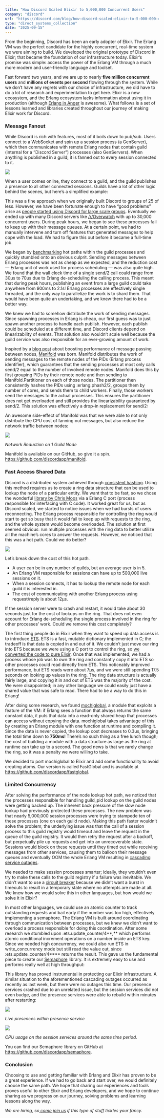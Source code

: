 ```yaml
---
title: "How Discord Scaled Elixir to 5,000,000 Concurrent Users"
company: "discord"
url: "https://discord.com/blog/how-discord-scaled-elixir-to-5-000-000-concurrent-users"
type: "direct_systems_collection"
date: "2025-09-15"
---
```


From the beginning, Discord has been an early adopter of Elixir. The Erlang VM was the perfect candidate for the highly concurrent, real-time system we were aiming to build. We developed the original prototype of Discord in Elixir; that became the foundation of our infrastructure today. Elixir’s promise was simple: access the power of the Erlang VM through a much more modern and user-friendly language and toolset.

Fast forward two years, and we are up to nearly **five million concurrent users** and **millions of events per second** flowing through the system. While we don’t have any regrets with our choice of infrastructure, we did have to do a lot of research and experimentation to get here. Elixir is a new ecosystem, and the Erlang ecosystem lacks information about using it in production (although [Erlang in Anger](https://www.erlang-in-anger.com/) is awesome). What follows is a set of lessons learned and libraries created throughout our journey of making Elixir work for Discord.

### Message Fanout

While Discord is rich with features, most of it boils down to pub/sub. Users connect to a WebSocket and spin up a session process (a GenServer), which then communicates with remote Erlang nodes that contain guild (internal for a “Discord Server”) processes (also GenServers). When anything is published in a guild, it is fanned out to every session connected to it.

![](https://cdn.prod.website-files.com/5f9072399b2640f14d6a2bf4/612402838c03b687ecc16d55_1*R4RGQCxpeFo2gZB41Zbu9w.gif)

When a user comes online, they connect to a guild, and the guild publishes a presence to all other connected sessions. Guilds have a lot of other logic behind the scenes, but here’s a simplified example:

This was a fine approach when we originally built Discord to groups of 25 of less. However, we have been fortunate enough to have “good problems” arise as [people started using Discord for large scale groups](https://facebook.github.io/react/blog/2015/10/19/reactiflux-is-moving-to-discord.html). Eventually we ended up with many Discord servers like [/r/Overwatch](https://www.reddit.com/r/Overwatch/) with up to 30,000 concurrent users. During peak hours, we began to see these processes fail to keep up with their message queues. At a certain point, we had to manually intervene and turn off features that generated messages to help cope with the load. We had to figure this out before it became a full-time job.

We began by [benchmarking](https://github.com/alco/benchfella) hot paths within the guild processes and quickly stumbled onto an obvious culprit. Sending messages between Erlang processes was not as cheap as we expected, and the reduction cost — Erlang unit of work used for process scheduling — was also quite high. We found that the wall clock time of a single send/2 call could range from 30μs to 70us due to Erlang de-scheduling the calling process. This meant that during peak hours, publishing an event from a large guild could take anywhere from 900ms to 2.1s! Erlang processes are effectively single threaded, and the only way to parallelize the work is to shard them. That would have been quite an undertaking, and we knew there had to be a better way.

We knew we had to somehow distribute the work of sending messages. Since spawning processes in Erlang is cheap, our first guess was to just spawn another process to handle each publish. However, each publish could be scheduled at a different time, and Discord clients depend on linearizability of events. That solution also wouldn’t scale well because the guild service was also responsible for an ever-growing amount of work.

Inspired by a [blog post](http://www.ostinelli.net/boost-message-passing-between-erlang-nodes/) about boosting performance of message passing between nodes, [Manifold](https://github.com/hammerandchisel/manifold) was born. Manifold distributes the work of sending messages to the remote nodes of the PIDs (Erlang process identifier), which guarantees that the sending processes at most only calls send/2 equal to the number of involved remote nodes. Manifold does this by first grouping PIDs by their remote node and then sending to Manifold.Partitioner on each of those nodes. The partitioner then consistently hashes the PIDs using :erlang.phash2/2, groups them by number of cores, and sends them to child workers. Finally, those workers send the messages to the actual processes. This ensures the partitioner does not get overloaded and still provides the linearizability guaranteed by send/2. This solution was effectively a drop-in replacement for send/2:

An awesome side-effect of Manifold was that we were able to not only distribute the CPU cost of fanning out messages, but also reduce the network traffic between nodes:

![](https://cdn.prod.website-files.com/5f9072399b2640f14d6a2bf4/61240284f45c7e110039b18b_0*tDxgj1LH9PE-BZsz.png)

_Network Reduction on 1 Guild Node_

Manifold is available on our GitHub, so give it a spin. <https://github.com/discordapp/manifold>.

### Fast Access Shared Data

Discord is a distributed system achieved through [consistent hashing](https://en.wikipedia.org/wiki/Consistent_hashing). Using this method requires us to create a ring data structure that can be used to lookup the node of a particular entity. We want that to be fast, so we chose the wonderful [library by Chris Moos](https://github.com/chrismoos/hash-ring) via a Erlang C port (process responsible for interfacing with C code). It worked great for us, but as Discord scaled, we started to notice issues when we had bursts of users reconnecting. The Erlang process responsible for controlling the ring would start to get so busy that it would fail to keep up with requests to the ring, and the whole system would become overloaded. The solution at first seemed obvious: run multiple processes with the ring data to better utilize all the machine’s cores to answer the requests. However, we noticed that this was a hot path. Could we do better?

![](https://cdn.prod.website-files.com/5f9072399b2640f14d6a2bf4/6124028442d2a3304ba031b2_1*UcM21Vu8CeoYLKuYIn-d5A.gif)

Let’s break down the cost of this hot path.

  * A user can be in any number of guilds, but an average user is in 5.
  * An Erlang VM responsible for sessions can have up to 500,000 live sessions on it.
  * When a session connects, it has to lookup the remote node for each guild it is interested in.
  * The cost of communicating with another Erlang process using request/reply is about 12μs.



If the session server were to crash and restart, it would take about 30 seconds just for the cost of lookups on the ring. That does not even account for Erlang de-scheduling the single process involved in the ring for other processes’ work. Could we remove this cost completely?

The first thing people do in Elixir when they want to speed up data access is to introduce [ETS](http://erlang.org/doc/man/ets.html). ETS is a fast, mutable dictionary implemented in C; the tradeoff is that data is copied in and out of it. We couldn’t just move our ring into ETS because we were using a C port to control the ring, so [we converted the code to pure Elixir](https://github.com/hammerandchisel/ex_hash_ring). Once that was implemented, we had a process whose job was to own the ring and constantly copy it into ETS so other processes could read directly from ETS. This noticeably improved performance, but ETS reads were about 7μs, and we were still spending 17.5 seconds on looking up values in the ring. The ring data structure is actually fairly large, and copying it in and out of ETS was the majority of the cost. We were disappointed; in any other language we could easily just have a shared value that was safe to read. There had to be a way to do this in Erlang!

After doing some research, we found [mochiglobal](https://github.com/mochi/mochiweb/blob/master/src/mochiglobal.erl), a module that exploits a feature of the VM: if Erlang sees a function that always returns the same constant data, it puts that data into a read-only shared heap that processes can access without copying the data. mochiglobal takes advantage of this by creating an Erlang module with one function at runtime and compiling it. Since the data is never copied, the lookup cost decreases to 0.3us, bringing the total time down to **750ms**! There’s no such thing as a free lunch though; the cost of building a module with a data structure as large as the ring at runtime can take up to a second. The good news is that we rarely change the ring, so it was a penalty we were willing to take.

We decided to port mochiglobal to Elixir and add some functionality to avoid creating atoms. Our version is called FastGlobal and is available at <https://github.com/discordapp/fastglobal>.

### Limited Concurrency

After solving the performance of the node lookup hot path, we noticed that the processes responsible for handling guild_pid lookup on the guild nodes were getting backed up. The inherent back pressure of the slow node lookup had previously protected these processes. The new problem was that nearly 5,000,000 session processes were trying to stampede ten of these processes (one on each guild node). Making this path faster wouldn’t solve the problem; the underlying issue was that the call of a session process to this guild registry would timeout and leave the request in the queue of the guild registry. It would then retry the request after a backoff, but perpetually pile up requests and get into an unrecoverable state. Sessions would block on these requests until they timed out while receiving messages from other services, causing them to balloon their message queues and eventually OOM the whole Erlang VM resulting in [cascading service outages](https://status.discordapp.com/incidents/dj3l6lw926kl).

We needed to make session processes smarter; ideally, they wouldn’t even try to make these calls to the guild registry if a failure was inevitable. We didn’t want to use a [circuit breaker](https://en.wikipedia.org/wiki/Circuit_breaker_design_pattern) because we didn’t want a burst in timeouts to result in a temporary state where no attempts are made at all. We knew how we would solve this in other languages, but how would we solve it in Elixir?

In most other languages, we could use an atomic counter to track outstanding requests and bail early if the number was too high, effectively implementing a semaphore. The Erlang VM is built around coordinating through communication between processes, but we knew we didn’t want to overload a process responsible for doing this coordination. After some research we stumbled upon :ets.update_counter/4**,** which performs atomic conditional increment operations on a number inside an ETS key. Since we needed high concurrency, we could also run ETS in write_concurrency mode but still read the value out, since :ets.update_counter/4**** returns the result. This gave us the fundamental piece to create our [Semaphore](https://github.com/hammerandchisel/semaphore) library. It is extremely easy to use and performs really well at high throughput:

This library has proved instrumental in protecting our Elixir infrastructure. A similar situation to the aforementioned cascading outages occurred as recently as last week, but there were no outages this time. Our presence services crashed due to an unrelated issue, but the session services did not even budge, and the presence services were able to rebuild within minutes after restarting:

![](https://cdn.prod.website-files.com/5f9072399b2640f14d6a2bf4/61240284fa047bc8bbc52c6a_0*vQF45QgC60mIsfaw.png)

_Live presences within presence service_

![](https://cdn.prod.website-files.com/5f9072399b2640f14d6a2bf4/61240284c6822095978617f6_0*2KspurjfjWgjW7BV.png)

 _CPU usage on the session services around the same time period._

You can find our Semaphore library on GitHub at <https://github.com/discordapp/semaphore>.

### Conclusion

Choosing to use and getting familiar with Erlang and Elixir has proven to be a great experience. If we had to go back and start over, we would definitely choose the same path. We hope that sharing our experiences and tools proves useful to other Elixir and Erlang developers, and we hope to continue sharing as we progress on our journey, solving problems and learning lessons along the way.

_We are hiring, so_[ _come join us_](https://discordapp.com/jobs) _if this type of stuff tickles your fancy._

